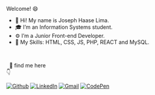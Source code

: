 Welcome! 😄

- 👋 Hi! My name is Joseph Haase Lima.
- 🎓 I’m an Information Systems student.
- ⚙️ I’m a Junior Front-end Developer.
- 🎯 My Skills: HTML, CSS, JS, PHP, REACT and MySQL.

<br>

&nbsp; 🧐 find me here <br>
👇
            
[![Github](https://img.shields.io/badge/-Github-000?style=flat-square&logo=Github&logoColor=white)](https://github.com/HJosephDEV) [![LinkedIn](https://img.shields.io/badge/-LinkedIn-blue?style=flat-square&logo=Linkedin&logoColor=white)](https://www.linkedin.com/in/joseph-haase-lima-45a15b1b9/) [![Gmail](https://img.shields.io/badge/-joseph.haasex@gmail.com-red?style=flat-square&logo=Gmail&logoColor=white)](mailto:joseph.haasex@gmail.com?Body=Come%20on,%20send%20me%20a%20message!!%20%20%0D%0D%0D) [![CodePen](https://img.shields.io/badge/-CodePen-000?style=flat-square&logo=CodePen&logoColor=white)](https://codepen.io/hjosephdev/)

